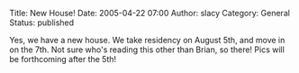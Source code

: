 Title: New House!
Date: 2005-04-22 07:00
Author: slacy
Category: General
Status: published

Yes, we have a new house. We take residency on August 5th, and move in
on the 7th. Not sure who's reading this other than Brian, so there! Pics
will be forthcoming after the 5th!  
  
  

